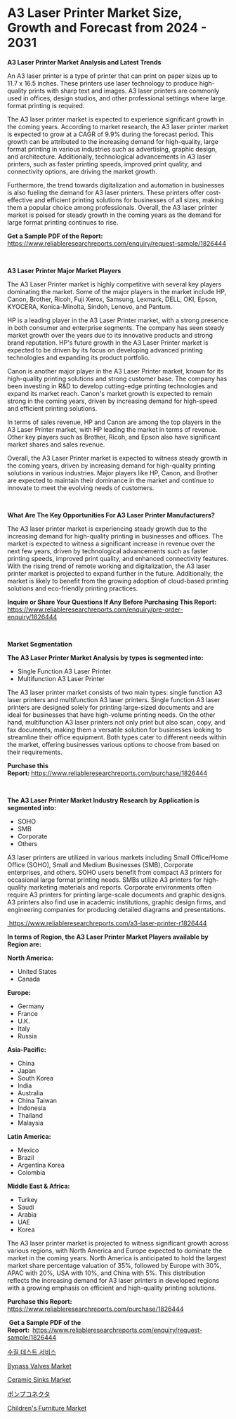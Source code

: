 <p><h1>A3 Laser Printer Market Size, Growth and Forecast from 2024 - 2031</h1></p><p><strong>A3 Laser Printer Market Analysis and Latest Trends</strong></p>
<p><p>An A3 laser printer is a type of printer that can print on paper sizes up to 11.7 x 16.5 inches. These printers use laser technology to produce high-quality prints with sharp text and images. A3 laser printers are commonly used in offices, design studios, and other professional settings where large format printing is required.</p><p>The A3 laser printer market is expected to experience significant growth in the coming years. According to market research, the A3 laser printer market is expected to grow at a CAGR of 9.9% during the forecast period. This growth can be attributed to the increasing demand for high-quality, large format printing in various industries such as advertising, graphic design, and architecture. Additionally, technological advancements in A3 laser printers, such as faster printing speeds, improved print quality, and connectivity options, are driving the market growth.</p><p>Furthermore, the trend towards digitalization and automation in businesses is also fueling the demand for A3 laser printers. These printers offer cost-effective and efficient printing solutions for businesses of all sizes, making them a popular choice among professionals. Overall, the A3 laser printer market is poised for steady growth in the coming years as the demand for large format printing continues to rise.</p></p>
<p><strong>Get a Sample PDF of the Report:&nbsp;</strong> <a href="https://www.reliableresearchreports.com/enquiry/request-sample/1826444">https://www.reliableresearchreports.com/enquiry/request-sample/1826444</a></p>
<p>&nbsp;</p>
<p><strong>A3 Laser Printer Major Market Players</strong></p>
<p><p>The A3 Laser Printer market is highly competitive with several key players dominating the market. Some of the major players in the market include HP, Canon, Brother, Ricoh, Fuji Xerox, Samsung, Lexmark, DELL, OKI, Epson, KYOCERA, Konica-Minolta, Sindoh, Lenovo, and Pantum.</p><p>HP is a leading player in the A3 Laser Printer market, with a strong presence in both consumer and enterprise segments. The company has seen steady market growth over the years due to its innovative products and strong brand reputation. HP's future growth in the A3 Laser Printer market is expected to be driven by its focus on developing advanced printing technologies and expanding its product portfolio.</p><p>Canon is another major player in the A3 Laser Printer market, known for its high-quality printing solutions and strong customer base. The company has been investing in R&D to develop cutting-edge printing technologies and expand its market reach. Canon's market growth is expected to remain strong in the coming years, driven by increasing demand for high-speed and efficient printing solutions.</p><p>In terms of sales revenue, HP and Canon are among the top players in the A3 Laser Printer market, with HP leading the market in terms of revenue. Other key players such as Brother, Ricoh, and Epson also have significant market shares and sales revenue.</p><p>Overall, the A3 Laser Printer market is expected to witness steady growth in the coming years, driven by increasing demand for high-quality printing solutions in various industries. Major players like HP, Canon, and Brother are expected to maintain their dominance in the market and continue to innovate to meet the evolving needs of customers.</p></p>
<p>&nbsp;</p>
<p><strong>What Are The Key Opportunities For A3 Laser Printer Manufacturers?</strong></p>
<p><p>The A3 laser printer market is experiencing steady growth due to the increasing demand for high-quality printing in businesses and offices. The market is expected to witness a significant increase in revenue over the next few years, driven by technological advancements such as faster printing speeds, improved print quality, and enhanced connectivity features. With the rising trend of remote working and digitalization, the A3 laser printer market is projected to expand further in the future. Additionally, the market is likely to benefit from the growing adoption of cloud-based printing solutions and eco-friendly printing practices.</p></p>
<p><strong>Inquire or Share Your Questions If Any Before Purchasing This Report:</strong> <a href="https://www.reliableresearchreports.com/enquiry/pre-order-enquiry/1826444">https://www.reliableresearchreports.com/enquiry/pre-order-enquiry/1826444</a></p>
<p>&nbsp;</p>
<p><strong>Market Segmentation</strong></p>
<p><strong>The A3 Laser Printer Market Analysis by types is segmented into:</strong></p>
<p><ul><li>Single Function A3 Laser Printer</li><li>Multifunction A3 Laser Printer</li></ul></p>
<p><p>The A3 laser printer market consists of two main types: single function A3 laser printers and multifunction A3 laser printers. Single function A3 laser printers are designed solely for printing large-sized documents and are ideal for businesses that have high-volume printing needs. On the other hand, multifunction A3 laser printers not only print but also scan, copy, and fax documents, making them a versatile solution for businesses looking to streamline their office equipment. Both types cater to different needs within the market, offering businesses various options to choose from based on their requirements.</p></p>
<p><strong>Purchase this Report:&nbsp;</strong><a href="https://www.reliableresearchreports.com/purchase/1826444">https://www.reliableresearchreports.com/purchase/1826444</a></p>
<p>&nbsp;</p>
<p><strong>The A3 Laser Printer Market Industry Research by Application is segmented into:</strong></p>
<p><ul><li>SOHO</li><li>SMB</li><li>Corporate</li><li>Others</li></ul></p>
<p><p>A3 laser printers are utilized in various markets including Small Office/Home Office (SOHO), Small and Medium Businesses (SMB), Corporate enterprises, and others. SOHO users benefit from compact A3 printers for occasional large format printing needs. SMBs utilize A3 printers for high-quality marketing materials and reports. Corporate environments often require A3 printers for printing large-scale documents and graphic designs. A3 printers also find use in academic institutions, graphic design firms, and engineering companies for producing detailed diagrams and presentations.</p></p>
<p><a href="https://www.reliableresearchreports.com/a3-laser-printer-r1826444">&nbsp;https://www.reliableresearchreports.com/a3-laser-printer-r1826444</a></p>
<p><strong>In terms of Region, the A3 Laser Printer Market Players available by Region are:</strong></p>
<p>
    <p> <strong> North America: </strong>
        <ul>
            <li>United States</li>
            <li>Canada</li>
        </ul>
        </p> 
    <p> <strong> Europe: </strong>
        <ul>
            <li>Germany</li>
            <li>France</li>
            <li>U.K.</li>
            <li>Italy</li>
            <li>Russia</li>
        </ul>
        </p> 
    <p> <strong> Asia-Pacific: </strong>
        <ul>
            <li>China</li>
            <li>Japan</li>
            <li>South Korea</li>
            <li>India</li>
            <li>Australia</li>
            <li>China Taiwan</li>
            <li>Indonesia</li>
            <li>Thailand</li>
            <li>Malaysia</li>
        </ul>
        </p> 
    <p> <strong> Latin America: </strong>
        <ul>
            <li>Mexico</li>
            <li>Brazil</li>
            <li>Argentina Korea</li>
            <li>Colombia</li>
        </ul>
        </p> 
    <p> <strong> Middle East & Africa: </strong>
        <ul>
            <li>Turkey</li>
            <li>Saudi</li>
            <li>Arabia</li>
            <li>UAE</li>
            <li>Korea</li>
        </ul>
    </p>
    </p>
<p><p>The A3 laser printer market is projected to witness significant growth across various regions, with North America and Europe expected to dominate the market in the coming years. North America is anticipated to hold the largest market share percentage valuation of 35%, followed by Europe with 30%, APAC with 20%, USA with 10%, and China with 5%. This distribution reflects the increasing demand for A3 laser printers in developed regions with a growing emphasis on efficient and high-quality printing solutions.</p></p>
<p><strong>Purchase this Report: </strong><a href="https://www.reliableresearchreports.com/purchase/1826444">https://www.reliableresearchreports.com/purchase/1826444</a></p>
<p>&nbsp;<strong>Get a Sample PDF of the Report:&nbsp;&nbsp;</strong><a href="https://www.reliableresearchreports.com/enquiry/request-sample/1826444">https://www.reliableresearchreports.com/enquiry/request-sample/1826444</a></p>
<p><strong></strong></p>
<p><p><a href="https://github.com/vsn7qpua81q/Market-Research-Report-List-1/blob/main/616205628363.md">수질 테스트 서비스</a></p><p><a href="https://github.com/sonuprakash1/Market-Research-Report-List-2/blob/main/bypass-valves-market.md">Bypass Valves Market</a></p><p><a href="https://github.com/jhcraigie/Market-Research-Report-List-3/blob/main/ceramic-sinks-market.md">Ceramic Sinks Market</a></p><p><a href="https://github.com/adcxff01450218/Market-Research-Report-List-1/blob/main/531632830973.md">ポンプコネクタ</a></p><p><a href="https://www.linkedin.com/pulse/childrens-furniturenbspmarket-focuses-market-share-size-kdoic?trackingId=JtrgwGst9MmGE8ph0kexOA%3D%3D">Children's Furniture Market</a></p></p>